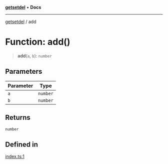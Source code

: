 [**getsetdel**](../README.md) • **Docs**

---

[getsetdel](../README.md) / add

# Function: add()

> **add**(`a`, `b`): `number`

## Parameters

| Parameter | Type     |
| --------- | -------- |
| `a`       | `number` |
| `b`       | `number` |

## Returns

`number`

## Defined in

[index.ts:1](https://github.com/ericvera/getsetdel/blob/main/src/index.ts#L1)
